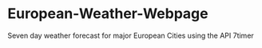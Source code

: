 # European-Weather-Webpage
Seven day weather forecast for major European Cities using the API 7timer
